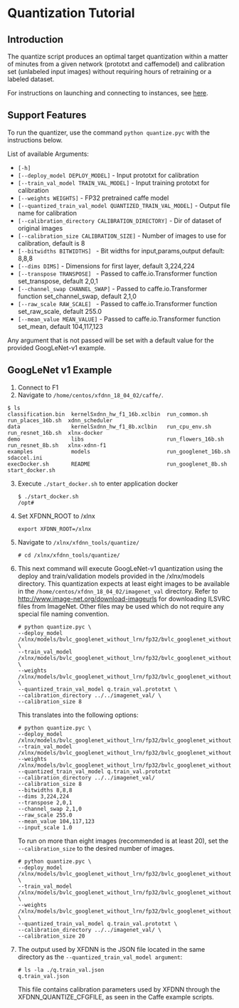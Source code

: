 # Quantization Tutorial

## Introduction
The quantize script produces an optimal target quantization within a matter of minutes from a given network (prototxt and caffemodel) and calibration set (unlabeled input images) without requiring hours of retraining or a labeled dataset.

For instructions on launching and connecting to instances, see [here][].

## Support Features

To run the quantizer, use the command `python quantize.pyc` with the instructions below.

List of available Arguments:

- `[-h]`
- `[--deploy_model DEPLOY_MODEL]` - Input prototxt for calibration
- `[--train_val_model TRAIN_VAL_MODEL]` - Input training prototxt for calibration
- `[--weights WEIGHTS]` - FP32 pretrained caffe model
- `[--quantized_train_val_model QUANTIZED_TRAIN_VAL_MODEL]` - Output file name for calibration
- `[--calibration_directory CALIBRATION_DIRECTORY]` - Dir of dataset of original images
- `[--calibration_size CALIBRATION_SIZE]` - Number of images to use for calibration, default is 8
- `[--bitwidths BITWIDTHS] ` - Bit widths for input,params,output default: 8,8,8
- `[--dims DIMS]`            - Dimensions for first layer, default 3,224,224
- `[--transpose TRANSPOSE] ` - Passed to caffe.io.Transformer function set_transpose, default 2,0,1
- `[--channel_swap CHANNEL_SWAP]` - Passed to caffe.io.Transformer function set_channel_swap, default 2,1,0
- `[--raw_scale RAW_SCALE] ` - Passed to caffe.io.Transformer function set_raw_scale, default 255.0
- `[--mean_value MEAN_VALUE]` - Passed to caffe.io.Transformer function set_mean, default 104,117,123

Any argument that is not passed will be set with a default value for the provided GoogLeNet-v1 example.

## GoogLeNet v1 Example

1. Connect to F1
2. Navigate to `/home/centos/xfdnn_18_04_02/caffe/`.</br>
  ```
  $ ls
  classification.bin  kernelSxdnn_hw_f1_16b.xclbin  run_common.sh         run_places_16b.sh  xdnn_scheduler
  data                kernelSxdnn_hw_f1_8b.xclbin   run_cpu_env.sh        run_resnet_16b.sh  xlnx-docker
  demo                libs                          run_flowers_16b.sh    run_resnet_8b.sh   xlnx-xdnn-f1
  examples            models                        run_googlenet_16b.sh  sdaccel.ini
  execDocker.sh       README                        run_googlenet_8b.sh   start_docker.sh
  ```

3. Execute `./start_docker.sh` to enter application docker
	```
	$ ./start_docker.sh
	/opt#
	```

4. Set XFDNN_ROOT to /xlnx
	```
	export XFDNN_ROOT=/xlnx
	```

4. Navigate to `/xlnx/xfdnn_tools/quantize/`
	```
	# cd /xlnx/xfdnn_tools/quantize/
	```

5. This next command will execute GoogLeNet-v1 quantization using the deploy and train/validation models provided in the /xlnx/models directory. This quantization expects at least eight images to be available in the `/home/centos/xfdnn_18_04_02/imagenet_val` directory.  Refer to http://www.image-net.org/download-imageurls for downloading ILSVRC files from ImageNet. Other files may be used which do not require any special file naming convention.
	```
	# python quantize.pyc \
	--deploy_model /xlnx/models/bvlc_googlenet_without_lrn/fp32/bvlc_googlenet_without_lrn_deploy.prototxt \
	--train_val_model /xlnx/models/bvlc_googlenet_without_lrn/fp32/bvlc_googlenet_without_lrn_train_val.prototxt \
	--weights /xlnx/models/bvlc_googlenet_without_lrn/fp32/bvlc_googlenet_without_lrn.caffemodel \
	--quantized_train_val_model q.train_val.prototxt \
	--calibration_directory ../../imagenet_val/ \
	--calibration_size 8
	```

	This translates into the following options:

	```
	# python quantize.pyc \
	--deploy_model /xlnx/models/bvlc_googlenet_without_lrn/fp32/bvlc_googlenet_without_lrn_deploy.prototxt
	--train_val_model /xlnx/models/bvlc_googlenet_without_lrn/fp32/bvlc_googlenet_without_lrn_train_val.prototxt
	--weights /xlnx/models/bvlc_googlenet_without_lrn/fp32/bvlc_googlenet_without_lrn.caffemodel
	--quantized_train_val_model q.train_val.prototxt
	--calibration_directory ../../imagenet_val/
	--calibration_size 8
	--bitwidths 8,8,8
	--dims 3,224,224
	--transpose 2,0,1
	--channel_swap 2,1,0
	--raw_scale 255.0
	--mean_value 104,117,123
	--input_scale 1.0
	```

	To run on more than eight images (recommended is at least 20), set the `--calibration_size` to the desired number of images.

	```
	# python quantize.pyc \
	--deploy_model /xlnx/models/bvlc_googlenet_without_lrn/fp32/bvlc_googlenet_without_lrn_deploy.prototxt \
	--train_val_model /xlnx/models/bvlc_googlenet_without_lrn/fp32/bvlc_googlenet_without_lrn_train_val.prototxt \
	--weights /xlnx/models/bvlc_googlenet_without_lrn/fp32/bvlc_googlenet_without_lrn.caffemodel \
	--quantized_train_val_model q.train_val.prototxt \
	--calibration_directory ../../imagenet_val/ \
	--calibration_size 20
	```

6. The output used by XFDNN is the JSON file located in the same directory as the `--quantized_train_val_model argument`:
	```
	# ls -la ./q.train_val.json
	q.train_val.json
	```
   This file contains calibration parameters used by XFDNN through the XFDNN_QUANTIZE_CFGFILE, as seen in the Caffe example scripts.

[here]: launching_instance.md
[click here]: https://github.com/aws/aws-fpga/blob/master/sdk/userspace/fpga_mgmt_tools/README.md#sudo-or-root-privileges
[MxNet]:https://github.com/apache/incubator-mxnet
